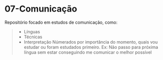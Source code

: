 # 07-Comunicação
Repositório focado em estudos de comunicação, como:
> * Línguas
> * Técnicas
> * Interpretação
Númerados por importância do momento, quais vou estudar ou foram estudados primeiro. 
Ex: Não passo para próxima língua sem estar conseguindo me comunicar o melhor possível
